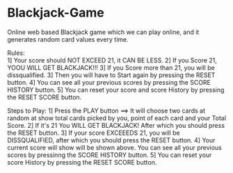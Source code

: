 # Blackjack-Game
Online web based Blackjack game which we can play online, and it generates random card values every time.

Rules:  
        1] Your score should NOT EXCEED 21, it CAN BE LESS.
        2] If you Score 21, YOOU WILL GET BLACKJACK!!!
        3] If you Score more than 21, you will be dissqualified.
        3] Then you will have to Start again by pressing the RESET button.
        4] You can see all your previous scores by pressing the SCORE HISTORY button.
        5] You can reset your score and score History by pressing the RESET SCORE button.


Steps to Play:
          1] Press the PLAY button ==> It will choose two cards at random at show total cards picked by you, point of each          card and your Total Score.
          2] If it's 21 You WILL GET BLACKJACK! After which you should press the RESET button.
          3] If your score EXCEEEDS 21, you will be DISSQUALIFIED, after which you should press the RESET button.
          4] Your current score will show will be shown above. You can see all your previous scores by pressinng the 
             SCORE HISTORY button. 
          5] You can reset your score History by pressing the RESET SCORE button.
